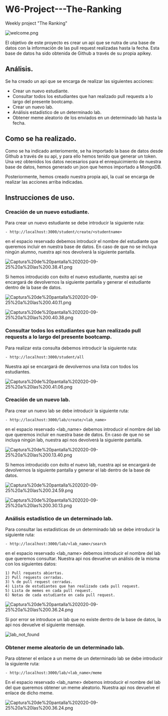 # W6-Project---The-Ranking
Weekly project "The Ranking"


![welcome.png](https://github.com/Jav1-Mart1nez/W6-Project---The-Ranking/blob/master/img/welcome/welcome.png)


El objetivo de este proyecto es crear un api que se nutra de una base de datos con la información de las pull request realizadas hasta la fecha. Esta base de datos ha sido obtenida de Github a través de su propia apikey.  


## Análisis.

Se ha creado un api que se encarga de realizar las siguientes acciones:

- Crear un nuevo estudiante.
- Consultar todos los estudiantes que han realizado pull requests a lo largo del presente bootcamp.
- Crear un nuevo lab.
- Análisis estadístico de un determinado lab.
- Obtener meme aleatorio de los enviados en un determinado lab hasta la fecha.


## Como se ha realizado.
 
 Como se ha indicado anteriomente, se ha importado la base de datos desde Github a través de su api, y para ello hemos tenido que generar un token. Una vez obtenidos los datos necesarios para el enrequicimiento de nuestra base de datos, hemos generado un json que hemos importado a MongoDB. 
 
 Posteriormente, hemos creado nuestra propia api, la cual se encarga de realizar las acciones arriba indicadas.


## Instrucciones de uso.

### Creación de un nuevo estudiante.

Para crear un nuevo estudiante se debe introducir la siguiente ruta:

    - http://localhost:3000/student/create/<studentname>

en el espacio reservado <studentname> debemos introducir el nombre del estudiante que queremos incluir en nuestra base de datos. En caso de que no se incluya ningún alumno, nuestra api nos devolverá la siguiente pantalla.

![Captura%20de%20pantalla%202020-09-25%20a%20las%200.38.41.png](https://github.com/Jav1-Mart1nez/W6-Project---The-Ranking/blob/master/img/student-create/Captura%20de%20pantalla%202020-09-25%20a%20las%200.38.41.png)

Si hemos introducido con éxito el nuevo estudiante, nuestra api se encargará de devolvernos la siguiente pantalla y generar el estudiante dentro de la base de datos.
    
![Captura%20de%20pantalla%202020-09-25%20a%20las%200.40.11.png](https://github.com/Jav1-Mart1nez/W6-Project---The-Ranking/blob/master/img/student-create/Captura%20de%20pantalla%202020-09-25%20a%20las%200.40.11.png)

![Captura%20de%20pantalla%202020-09-25%20a%20las%200.40.38.png](https://github.com/Jav1-Mart1nez/W6-Project---The-Ranking/blob/master/img/student-create/Captura%20de%20pantalla%202020-09-25%20a%20las%200.40.38.png)


### Consultar todos los estudiantes que han realizado pull requests a lo largo del presente bootcamp.

Para realizar esta consulta debemos introducir la siguiente ruta:

    - http://localhost:3000/student/all

Nuestra api se encargará de devolvernos una lista con todos los estudiantes.

![Captura%20de%20pantalla%202020-09-25%20a%20las%200.41.06.png](https://github.com/Jav1-Mart1nez/W6-Project---The-Ranking/blob/master/img/all-students/Captura%20de%20pantalla%202020-09-25%20a%20las%200.41.06.png)


### Creación de un nuevo lab.

Para crear un nuevo lab se debe introducir la siguiente ruta:

    - http://localhost:3000/lab/create/<lab_name>

en el espacio reservado <lab_name> debemos introducir el nombre del lab que queremos incluir en nuestra base de datos. En caso de que no se incluya ningún lab, nuestra api nos devolverá la siguiente pantalla.

![Captura%20de%20pantalla%202020-09-25%20a%20las%200.13.40.png](https://github.com/Jav1-Mart1nez/W6-Project---The-Ranking/blob/master/img/lab-create/Captura%20de%20pantalla%202020-09-25%20a%20las%200.13.40.png)

Si hemos introducido con éxito el nuevo lab, nuestra api se encargará de devolvernos la siguiente pantalla y generar el lab dentro de la base de datos.
    
![Captura%20de%20pantalla%202020-09-25%20a%20las%200.24.59.png](https://github.com/Jav1-Mart1nez/W6-Project---The-Ranking/blob/master/img/lab-create/Captura%20de%20pantalla%202020-09-25%20a%20las%200.24.59.png)

![Captura%20de%20pantalla%202020-09-25%20a%20las%200.30.13.png](https://github.com/Jav1-Mart1nez/W6-Project---The-Ranking/blob/master/img/lab-create/Captura%20de%20pantalla%202020-09-25%20a%20las%200.30.13.png)


### Análisis estadístico de un determinado lab.

Para consultar las estadísticas de un determinado lab se debe introducir la siguiente ruta:

    - http://localhost:3000/lab/<lab_name>/search

en el espacio reservado <lab_name> debemos introducir el nombre del lab que queremos consultar. Nuestra api nos devuelve un análisis de la misma con los siguientes datos:

    1) Pull requests abiertas.
    2) Pull requests cerradas.
    3) % de pull request cerradas.
    4) Lista de estudiantes que han realizado cada pull request.
    5) Lista de memes en cada pull request.
    6) Notas de cada estudiante en cada pull request.

![Captura%20de%20pantalla%202020-09-25%20a%20las%200.36.24.png](https://github.com/Jav1-Mart1nez/W6-Project---The-Ranking/blob/master/img/lab-analysis/Captura%20de%20pantalla%202020-09-25%20a%20las%200.36.24.png)

Si por error se introduce un lab que no existe dentro de la base de datos, la api nos devuelve el siguiente mensaje.

![lab_not_found](https://github.com/Jav1-Mart1nez/W6-Project---The-Ranking/blob/master/img/lab-analysis/lab_not_found.png)


### Obtener meme aleatorio de un determinado lab.

Para obtener el enlace a un meme de un determinado lab se debe introducir la siguiente ruta:

    - http://localhost:3000/lab/<lab_name>/meme
    
En el espacio reservado <lab_name> debemos introducir el nombre del lab del que queremos obtener un meme aleatorio. Nuestra api nos devuelve el enlace de dicho meme.

![Captura%20de%20pantalla%202020-09-25%20a%20las%200.36.24.png](https://github.com/Jav1-Mart1nez/W6-Project---The-Ranking/blob/master/img/random%20meme/Captura%20de%20pantalla%202020-09-25%20a%20las%200.37.57.png)
